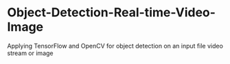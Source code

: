 # Object-Detection-Real-time-Video-Image
Applying TensorFlow and OpenCV for object detection on an input file video stream or image

